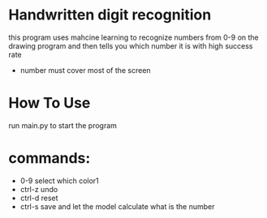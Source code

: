 # Handwritten digit recognition
this program uses mahcine learning to recognize numbers from 0-9 on the drawing program and then tells you which number it is with high success rate
* number must cover most of the screen

# How To Use
run main.py to start the program

# commands:
* 0-9 select which color1
* ctrl-z undo
* ctrl-d reset
* ctrl-s save and let the model calculate what is the number
